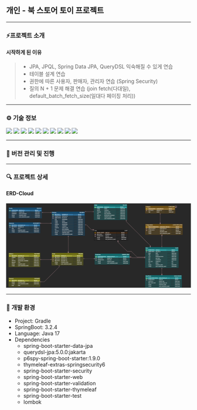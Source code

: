 ## 개인 - 북 스토어 토이 프로젝트

<hr/>

### ⚡프로젝트 소개

#### 시작하게 된 이유
> - JPA, JPQL, Spring Data JPA, QueryDSL 익숙해질 수 있게 연습
> - 테이블 설계 연습
> - 권한에 따른 사용자, 판매자, 관리자 연습 (Spring Security)
> - 질의 N + 1 문제 해결 연습 (join fetch(다대일), default_batch_fetch_size(일대다 페이징 처리))

<hr/>

### ⚙️ 기술 정보
<div>
<img src="https://img.shields.io/badge/Java-007396?style=flat-square&logo=java&logoColor=FFFFFF"/>
<img src="https://img.shields.io/badge/Spring-6DB33F?style=flat-square&logo=spring&logoColor=FFFFFF"/>
<img src="https://img.shields.io/badge/Spring Boot-6DB33F?style=flat-square&logo=springboot&logoColor=FFFFFF"/>
<img src="https://img.shields.io/badge/Spring Security-6DB33F?style=flat-square&logo=springsecurity&logoColor=FFFFFF"/>
<img src="https://img.shields.io/badge/MYSQL-4479A1?style=flat-square&logo=mysql&logoColor=FFFFFF"/>
<img src="https://img.shields.io/badge/H2 Database-4479A1.svg?&style=flat-square&logo=&logoColor=white">
<img src="https://img.shields.io/badge/Thymeleaf-005F0F.svg?&style=flat-square&logo=thymeleaf&logoColor=white">
<img src="https://img.shields.io/badge/JPA-59666C.svg?&style=flat-square&logo=Hibernate&logoColor=white">
<img src="https://img.shields.io/badge/Spring%20Data%20JPA-6DB33F.svg?&style=flat-square&logo=Spring&logoColor=white">
<img src="https://img.shields.io/badge/Querydsl-007ACC.svg?&style=flat-square&logoColor=white">

<hr/>

### 🚧 버전 관리 및 진행

<hr/>

### 🔍 프로젝트 상세

#### ERD-Cloud
![image-erd](./md_resource/image-erd.png)

<hr/>

### 🌳 개발 환경

- Project: Gradle
- SpringBoot: 3.2.4
- Language: Java 17
- Dependencies
  - spring-boot-starter-data-jpa
  - querydsl-jpa:5.0.0:jakarta
  - p6spy-spring-boot-starter:1.9.0
  - thymeleaf-extras-springsecurity6
  - spring-boot-starter-security
  - spring-boot-starter-web
  - spring-boot-starter-validation
  - spring-boot-starter-thymeleaf
  - spring-boot-starter-test
  - lombok